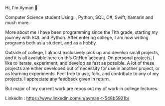 Hi, I'm Ayman 👋

Computer Science student
Using: , Python, SQL, C#, Swift, Xamarin and much more.

More about me I have been programming since the 11th grade, starting my journey with SQL and Python. After entering college, I am now writing programs both as a student, and as a hobby.

Outside of college, I almost exclusively pick up and develop small projects, and it is all available here on this GitHub account. On personal projects, I like to iterate, experiment, and develop as fast as possible. A lot of these projects are either developed out of necessity for use in another project, or as learning experiments. Feel free to use, fork, and contribute to any of my projects. I appreciate any feedback given in return.

But major of my current work are repos out my of work in college lectures.

LinkedIn : https://www.linkedin.com/in/ayman-t-548b5921b/
